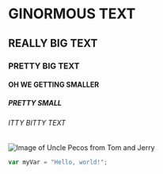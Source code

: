 # GINORMOUS TEXT
## REALLY BIG TEXT
### PRETTY BIG TEXT
#### OH WE GETTING SMALLER
##### PRETTY SMALL
###### ITTY BITTY TEXT

![Image of Uncle Pecos from Tom and Jerry](https://static.wikia.nocookie.net/tomandjerry/images/5/5a/Pecos_Pest_-_Jerry_welcomes_Uncle_Pecos.PNG/revision/latest?cb=20150124215848)

``` javascript
var myVar = "Hello, world!";
```
